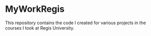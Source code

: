 # MyWorkRegis
This repository contains the code I created for various projects in the courses I took at Regis University. 
